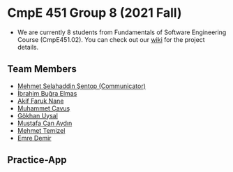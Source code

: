 # CmpE 451 Group 8 (2021 Fall)
- We are currently 8 students from Fundamentals of Software Engineering Course (CmpE451.02). You can check out our [wiki](https://github.com/bounswe/2021SpringGroup8/wiki) for the project details.

## Team Members
- [Mehmet Selahaddin Şentop (Communicator)](https://github.com/bounswe/2021SpringGroup8/wiki/Mehmet-Selahaddin-Şentop)
- [İbrahim Buğra Elmas](https://github.com/bounswe/2021SpringGroup8/wiki/%C4%B0brahim-Bu%C4%9Fra-Elmas)
- [Akif Faruk Nane](https://github.com/bounswe/2021SpringGroup8/wiki/Akif-Faruk-NANE)
- [Muhammet Çavuş](https://github.com/bounswe/2021SpringGroup8/wiki/Muhammet-%C3%87avu%C5%9F)
- [Gökhan Uysal](https://github.com/bounswe/2021SpringGroup8/wiki/G%C3%B6khan-UYSAL)
- [Mustafa Can Aydın](https://github.com/bounswe/2021SpringGroup8/wiki/Mustafa-Can-AYDIN)
- [Mehmet Temizel](https://github.com/bounswe/bounswe2020group7/wiki/Mehmet-TEM%C4%B0ZEL)
- [Emre Demir]()


## Practice-App


